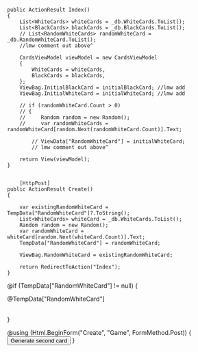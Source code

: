     public ActionResult Index()
    {
        List<WhiteCards> whiteCards = _db.WhiteCards.ToList();
        List<BlackCards> blackCards = _db.BlackCards.ToList();
        // List<RandomWhiteCards> randomWhiteCard = _db.RandomWhiteCard.ToList();
        //lmw comment out above^
        
        CardsViewModel viewModel = new CardsViewModel
        {
            WhiteCards = whiteCards,
            BlackCards = blackCards,
        };
        ViewBag.InitialBlackCard = initialBlackCard; //lmw add
        ViewBag.InitialWhiteCard = initialWhiteCard; //lmw add

        // if (randomWhiteCard.Count > 0) 
        // {
        //     Random random = new Random();
        //     var randomWhiteCards = randomWhiteCard[random.Next(randomWhiteCard.Count)].Text;
        
            // ViewData["RandomWhiteCard"] = initialWhiteCard;
            // lmw comment out above^

        return View(viewModel);
    }


        [HttpPost]
    public ActionResult Create()
    {

        var existingRandomWhiteCard = TempData["RandomWhiteCard"]?.ToString();
        List<WhiteCards> whiteCard = _db.WhiteCards.ToList();
        Random random = new Random();
        var randomWhiteCard = whiteCard[random.Next(whiteCard.Count)].Text;
        TempData["RandomWhiteCard"] = randomWhiteCard;

        ViewBag.RandomWhiteCard = existingRandomWhiteCard;

        return RedirectToAction("Index");
    }





  
  @if (TempData["RandomWhiteCard"] != null)
  {
      <div class="whiteCard">
        <p class="random-card">@TempData["RandomWhiteCard"]</p> 
      </div>  
  }


  @using (Html.BeginForm("Create", "Game", FormMethod.Post))
{
  <button type="submit">Generate second card</button>
}
